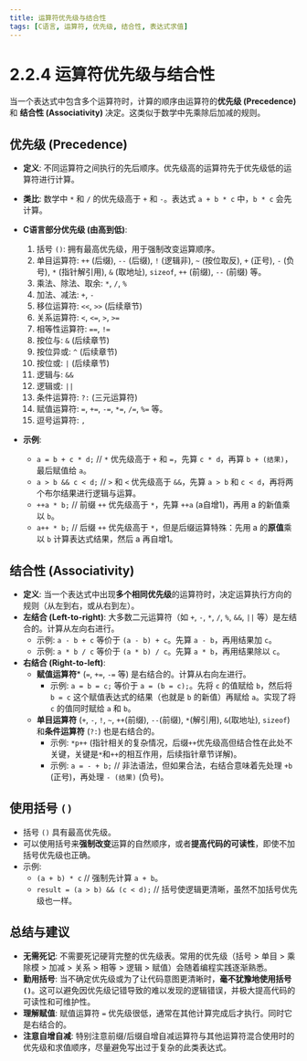 ```yaml
---
title: 运算符优先级与结合性
tags: [C语言, 运算符, 优先级, 结合性, 表达式求值]
---
```


# 2.2.4 运算符优先级与结合性

当一个表达式中包含多个运算符时，计算的顺序由运算符的**优先级 (Precedence)** 和 **结合性 (Associativity)** 决定。这类似于数学中先乘除后加减的规则。

## 优先级 (Precedence)

-   **定义**: 不同运算符之间执行的先后顺序。优先级高的运算符先于优先级低的运算符进行计算。
-   **类比**: 数学中 `*` 和 `/` 的优先级高于 `+` 和 `-`。表达式 `a + b * c` 中，`b * c` 会先计算。
-   **C语言部分优先级 (由高到低)**:
    1.  括号 `()`: 拥有最高优先级，用于强制改变运算顺序。
    2.  单目运算符: `++` (后缀), `--` (后缀), `!` (逻辑非), `~` (按位取反), `+` (正号), `-` (负号), `*` (指针解引用), `&` (取地址), `sizeof`, `++` (前缀), `--` (前缀) 等。
    3.  乘法、除法、取余: `*`, `/`, `%`
    4.  加法、减法: `+`, `-`
    5.  移位运算符: `<<`, `>>` (后续章节)
    6.  关系运算符: `<`, `<=`, `>`, `>=`
    7.  相等性运算符: `==`, `!=`
    8.  按位与: `&` (后续章节)
    9.  按位异或: `^` (后续章节)
    10. 按位或: `|` (后续章节)
    11. 逻辑与: `&&`
    12. 逻辑或: `||`
    13. 条件运算符: `?:` (三元运算符)
    14. 赋值运算符: `=`, `+=`, `-=`, `*=`, `/=`, `%=` 等。
    15. 逗号运算符: `,`

-   **示例**:
    -   `a = b + c * d;` // `*` 优先级高于 `+` 和 `=`，先算 `c * d`，再算 `b + (结果)`，最后赋值给 `a`。
    -   `a > b && c < d;` // `>` 和 `<` 优先级高于 `&&`，先算 `a > b` 和 `c < d`，再将两个布尔结果进行逻辑与运算。
    -   `++a * b;` // 前缀 `++` 优先级高于 `*`，先算 `++a` (a自增1)，再用 a 的新值乘以 `b`。
    -   `a++ * b;` // 后缀 `++` 优先级高于 `*`，但是后缀运算特殊：先用 a 的**原值**乘以 `b` 计算表达式结果，然后 a 再自增1。

## 结合性 (Associativity)

-   **定义**: 当一个表达式中出现**多个相同优先级**的运算符时，决定运算执行方向的规则（从左到右，或从右到左）。
-   **左结合 (Left-to-right)**: 大多数二元运算符（如 `+`, `-`, `*`, `/`, `%`, `&&`, `||` 等）是左结合的。计算从左向右进行。
    -   示例: `a - b + c` 等价于 `(a - b) + c`。先算 `a - b`，再用结果加 `c`。
    -   示例: `a * b / c` 等价于 `(a * b) / c`。先算 `a * b`，再用结果除以 `c`。
-   **右结合 (Right-to-left)**:
    -   **赋值运算符*** (`=`, `+=`, `-=` 等) 是右结合的。计算从右向左进行。
        -   示例: `a = b = c;` 等价于 `a = (b = c);`。先将 `c` 的值赋给 `b`，然后将 `b = c` 这个赋值表达式的结果（也就是 `b` 的新值）再赋给 `a`。实现了将 `c` 的值同时赋给 `a` 和 `b`。
    -   **单目运算符** (`+`, `-`, `!`, `~`, `++`(前缀), `--`(前缀), `*`(解引用), `&`(取地址), `sizeof`) 和**条件运算符** (`?:`) 也是右结合的。
        -   示例: `*p++` (指针相关的复杂情况，后缀`++`优先级高但结合性在此处不关键，关键是`*`和`++`的相互作用，后续指针章节详解)。
        -   示例: `a = - + b;` // 非法语法，但如果合法，右结合意味着先处理 `+b` (正号)，再处理 `- (结果)` (负号)。

## 使用括号 `()`

-   括号 `()` 具有最高优先级。
-   可以使用括号来**强制改变**运算的自然顺序，或者**提高代码的可读性**，即使不加括号优先级也正确。
-   示例:
    -   ` (a + b) * c ` // 强制先计算 `a + b`。
    -   ` result = (a > b) && (c < d); ` // 括号使逻辑更清晰，虽然不加括号优先级也一样。

## 总结与建议

-   **无需死记**: 不需要死记硬背完整的优先级表。常用的优先级（括号 > 单目 > 乘除模 > 加减 > 关系 > 相等 > 逻辑 > 赋值）会随着编程实践逐渐熟悉。
-   **勤用括号**: 当不确定优先级或为了让代码意图更清晰时，**毫不犹豫地使用括号 `()`**。这可以避免因优先级记错导致的难以发现的逻辑错误，并极大提高代码的可读性和可维护性。
-   **理解赋值**: 赋值运算符 `=` 优先级很低，通常在其他计算完成后才执行。同时它是右结合的。
-   **注意自增自减**: 特别注意前缀/后缀自增自减运算符与其他运算符混合使用时的优先级和求值顺序，尽量避免写出过于复杂的此类表达式。 